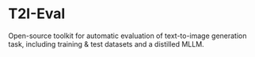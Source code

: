 # T2I-Eval
Open-source toolkit for automatic evaluation of text-to-image generation task, including training &amp; test datasets and a distilled MLLM.
